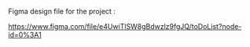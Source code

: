 Figma design file for the project : 

https://www.figma.com/file/e4UwiTlSW8gBdwzlz9fgJQ/toDoList?node-id=0%3A1
